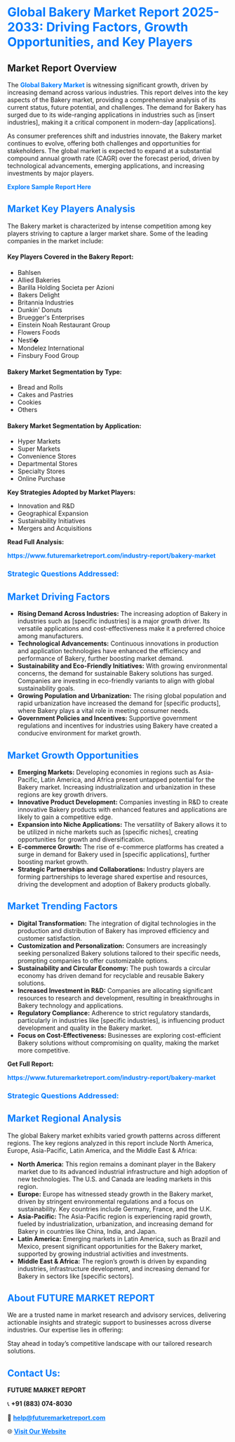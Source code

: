 <h1 style="color: #007BFF;">Global Bakery Market Report 2025-2033: Driving Factors, Growth Opportunities, and Key Players</h1>

<section id="overview">
<h2>Market Report Overview</h2>
<p>The <a href="https://www.futuremarketreport.com/industry-report/bakery-market" style="color: #007BFF; text-decoration: none;"><strong>Global Bakery Market</strong></a> is witnessing significant growth, driven by increasing demand across various industries. This report delves into the key aspects of the Bakery market, providing a comprehensive analysis of its current status, future potential, and challenges. The demand for Bakery has surged due to its wide-ranging applications in industries such as [insert industries], making it a critical component in modern-day [applications].</p>
<p>As consumer preferences shift and industries innovate, the Bakery market continues to evolve, offering both challenges and opportunities for stakeholders. The global market is expected to expand at a substantial compound annual growth rate (CAGR) over the forecast period, driven by technological advancements, emerging applications, and increasing investments by major players.</p>
</section>

<section id="overview">
<p><a href="https://www.futuremarketreport.com/request-sample/reportId=63983" style="color: #007BFF; text-decoration: none;"><strong>Explore Sample Report Here</strong></a></p>
</section>

<section id="key-players">
<h2 style="color: #007BFF;">Market Key Players Analysis</h2>
<p>The Bakery market is characterized by intense competition among key players striving to capture a larger market share. Some of the leading companies in the market include:</p>
<h4>Key Players Covered in the Bakery Report:</h4>
<ul><li>Bahlsen</li><li>Allied Bakeries</li><li>Barilla Holding Societa per Azioni</li><li>Bakers Delight</li><li>Britannia Industries</li><li>Dunkin&#039; Donuts</li><li>Bruegger&#039;s Enterprises</li><li>Einstein Noah Restaurant Group</li><li>Flowers Foods</li><li>Nestl�</li><li>Mondelez International</li><li>Finsbury Food Group</li></ul>
<h4>Bakery Market Segmentation by Type:</h4>
<ul><li>Bread and Rolls</li><li>Cakes and Pastries</li><li>Cookies</li><li>Others</li></ul>

<h4>Bakery Market Segmentation by Application:</h4>
<ul><li>Hyper Markets</li><li>Super Markets</li><li>Convenience Stores</li><li>Departmental Stores</li><li>Specialty Stores</li><li>Online Purchase</li></ul>
<p><strong>Key Strategies Adopted by Market Players:</strong></p>
<ul>
<li>Innovation and R&D</li>
<li>Geographical Expansion</li>
<li>Sustainability Initiatives</li>
<li>Mergers and Acquisitions</li>
</ul>
</section>

<section>
<p><strong>Read Full Analysis: </strong></p><a href="https://www.futuremarketreport.com/industry-report/bakery-market" style="color: #007BFF; text-decoration: none;"><strong>https://www.futuremarketreport.com/industry-report/bakery-market</strong></a>
<h3 style="color: #007BFF;">Strategic Questions Addressed:</h3>
</section>

<section id="driving-factors">
<h2 style="color: #007BFF;">Market Driving Factors</h2>
<ul>
<li><strong>Rising Demand Across Industries:</strong> The increasing adoption of Bakery in industries such as [specific industries] is a major growth driver. Its versatile applications and cost-effectiveness make it a preferred choice among manufacturers.</li>
<li><strong>Technological Advancements:</strong> Continuous innovations in production and application technologies have enhanced the efficiency and performance of Bakery, further boosting market demand.</li>
<li><strong>Sustainability and Eco-Friendly Initiatives:</strong> With growing environmental concerns, the demand for sustainable Bakery solutions has surged. Companies are investing in eco-friendly variants to align with global sustainability goals.</li>
<li><strong>Growing Population and Urbanization:</strong> The rising global population and rapid urbanization have increased the demand for [specific products], where Bakery plays a vital role in meeting consumer needs.</li>
<li><strong>Government Policies and Incentives:</strong> Supportive government regulations and incentives for industries using Bakery have created a conducive environment for market growth.</li>
</ul>
</section>

<section id="growth-opportunities">
<h2 style="color: #007BFF;">Market Growth Opportunities</h2>
<ul>
<li><strong>Emerging Markets:</strong> Developing economies in regions such as Asia-Pacific, Latin America, and Africa present untapped potential for the Bakery market. Increasing industrialization and urbanization in these regions are key growth drivers.</li>
<li><strong>Innovative Product Development:</strong> Companies investing in R&D to create innovative Bakery products with enhanced features and applications are likely to gain a competitive edge.</li>
<li><strong>Expansion into Niche Applications:</strong> The versatility of Bakery allows it to be utilized in niche markets such as [specific niches], creating opportunities for growth and diversification.</li>
<li><strong>E-commerce Growth:</strong> The rise of e-commerce platforms has created a surge in demand for Bakery used in [specific applications], further boosting market growth.</li>
<li><strong>Strategic Partnerships and Collaborations:</strong> Industry players are forming partnerships to leverage shared expertise and resources, driving the development and adoption of Bakery products globally.</li>
</ul>
</section>

<section id="trending-factors">
<h2 style="color: #007BFF;">Market Trending Factors</h2>
<ul>
<li><strong>Digital Transformation:</strong> The integration of digital technologies in the production and distribution of Bakery has improved efficiency and customer satisfaction.</li>
<li><strong>Customization and Personalization:</strong> Consumers are increasingly seeking personalized Bakery solutions tailored to their specific needs, prompting companies to offer customizable options.</li>
<li><strong>Sustainability and Circular Economy:</strong> The push towards a circular economy has driven demand for recyclable and reusable Bakery solutions.</li>
<li><strong>Increased Investment in R&D:</strong> Companies are allocating significant resources to research and development, resulting in breakthroughs in Bakery technology and applications.</li>
<li><strong>Regulatory Compliance:</strong> Adherence to strict regulatory standards, particularly in industries like [specific industries], is influencing product development and quality in the Bakery market.</li>
<li><strong>Focus on Cost-Effectiveness:</strong> Businesses are exploring cost-efficient Bakery solutions without compromising on quality, making the market more competitive.</li>
</ul>
</section>

<section>
<p><strong>Get Full Report: </strong></p><a href="https://www.futuremarketreport.com/industry-report/bakery-market" style="color: #007BFF; text-decoration: none;"><strong>https://www.futuremarketreport.com/industry-report/bakery-market</strong></a>
<h3 style="color: #007BFF;">Strategic Questions Addressed:</h3>
</section>


<section id="regional-analysis">
<h2 style="color: #007BFF;">Market Regional Analysis</h2>
<p>The global Bakery market exhibits varied growth patterns across different regions. The key regions analyzed in this report include North America, Europe, Asia-Pacific, Latin America, and the Middle East & Africa:</p>
<ul>
<li><strong>North America:</strong> This region remains a dominant player in the Bakery market due to its advanced industrial infrastructure and high adoption of new technologies. The U.S. and Canada are leading markets in this region.</li>
<li><strong>Europe:</strong> Europe has witnessed steady growth in the Bakery market, driven by stringent environmental regulations and a focus on sustainability. Key countries include Germany, France, and the U.K.</li>
<li><strong>Asia-Pacific:</strong> The Asia-Pacific region is experiencing rapid growth, fueled by industrialization, urbanization, and increasing demand for Bakery in countries like China, India, and Japan.</li>
<li><strong>Latin America:</strong> Emerging markets in Latin America, such as Brazil and Mexico, present significant opportunities for the Bakery market, supported by growing industrial activities and investments.</li>
<li><strong>Middle East & Africa:</strong> The region’s growth is driven by expanding industries, infrastructure development, and increasing demand for Bakery in sectors like [specific sectors].</li>
</ul>
</section>

<footer>
<h2 style="color: #007BFF;">About FUTURE MARKET REPORT</h2>
<p>We are a trusted name in market research and advisory services, delivering actionable insights and strategic support to businesses across diverse industries. Our expertise lies in offering:</p>

<p>Stay ahead in today’s competitive landscape with our tailored research solutions.</p>

<h2 style="color: #007BFF;">Contact Us:</h2>
<p><strong>FUTURE MARKET REPORT</strong></p>
<p>📞 <strong>+91 (883) 074-8030</strong></p>
<p>📧 <strong><a href="mailto:help@futuremarketreport.com" style="color: #007BFF;">help@futuremarketreport.com</a></strong></p>
<p>🌐 <strong><a href="https://www.futuremarketreport.com/" style="color: #007BFF;">Visit Our Website</a></strong></p>
</footer>